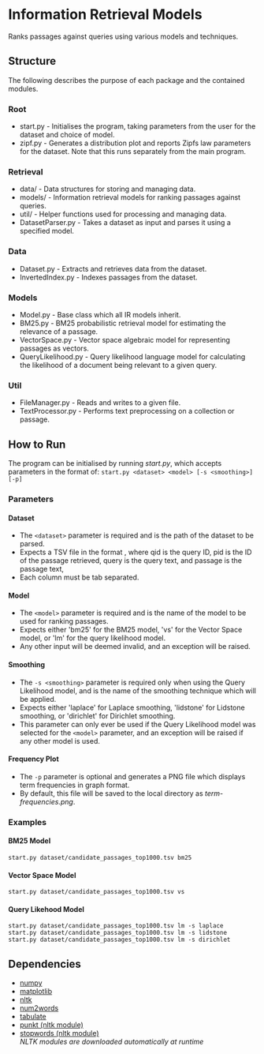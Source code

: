 # Information Retrieval Models
Ranks passages against queries using various models and techniques.

## Structure
The following describes the purpose of each package and the contained modules.
### Root
- start.py - Initialises the program, taking parameters from the user for the dataset and choice of model.
- zipf.py - Generates a distribution plot and reports Zipfs law parameters for the dataset. Note that this runs
separately from the main program.
### Retrieval
- data/ - Data structures for storing and managing data.
- models/ - Information retrieval models for ranking passages against queries.
- util/ - Helper functions used for processing and managing data.
- DatasetParser.py - Takes a dataset as input and parses it using a specified model.
### Data
- Dataset.py - Extracts and retrieves data from the dataset.
- InvertedIndex.py - Indexes passages from the dataset.
### Models
- Model.py - Base class which all IR models inherit.
- BM25.py - BM25 probabilistic retrieval model for estimating the relevance of a passage.
- VectorSpace.py - Vector space algebraic model for representing passages as vectors.
- QueryLikelihood.py - Query likelihood language model for calculating the likelihood of a document being relevant to a 
given query.
### Util
- FileManager.py - Reads and writes to a given file.
- TextProcessor.py - Performs text preprocessing on a collection or passage.

## How to Run
The program can be initialised by running *start.py*, which accepts parameters in the format of:
`start.py <dataset> <model> [-s <smoothing>] [-p]`
### Parameters
#### Dataset
- The `<dataset>` parameter is required and is the path of the dataset to be parsed.
- Expects a TSV file in the format *<qid pid query passage>*, where qid is the query ID, pid is the 
  ID of the passage retrieved, query is the query text, and passage is the passage text, 
- Each column must be tab separated.
#### Model
- The `<model>` parameter is required and is the name of the model to be used for ranking passages.
- Expects either 'bm25' for the BM25 model, 'vs' for the Vector Space model, or 'lm' for the query 
  likelihood model.
- Any other input will be deemed invalid, and an exception will be raised.
#### Smoothing
- The `-s <smoothing>` parameter is required only when using the Query Likelihood model, and is 
  the name of the smoothing technique which will be applied.
- Expects either 'laplace' for Laplace smoothing, 'lidstone' for Lidstone smoothing, or 'dirichlet' 
  for Dirichlet smoothing.
- This parameter can only ever be used if the Query Likelihood model was selected for the `<model>` 
  parameter, and an exception will be raised if any other model is used.
#### Frequency Plot
- The `-p` parameter is optional and generates a PNG file which displays term frequencies in graph 
  format.
- By default, this file will be saved to the local directory as *term-frequencies.png*.

### Examples
#### BM25 Model
`start.py dataset/candidate_passages_top1000.tsv bm25`
#### Vector Space Model
`start.py dataset/candidate_passages_top1000.tsv vs`
#### Query Likehood Model
`start.py dataset/candidate_passages_top1000.tsv lm -s laplace`  
`start.py dataset/candidate_passages_top1000.tsv lm -s lidstone`  
`start.py dataset/candidate_passages_top1000.tsv lm -s dirichlet`  

## Dependencies
- [numpy](https://pypi.org/project/numpy/)
- [matplotlib](https://pypi.org/project/matplotlib/)
- [nltk](https://pypi.org/project/nltk/)
- [num2words](https://pypi.org/project/num2words/)
- [tabulate](https://pypi.org/project/tabulate/)
- [punkt (nltk module)](http://www.nltk.org/api/nltk.tokenize.html?highlight=punkt)
- [stopwords (nltk module)](https://www.nltk.org/api/nltk.corpus.html)  
*NLTK modules are downloaded automatically at runtime*
